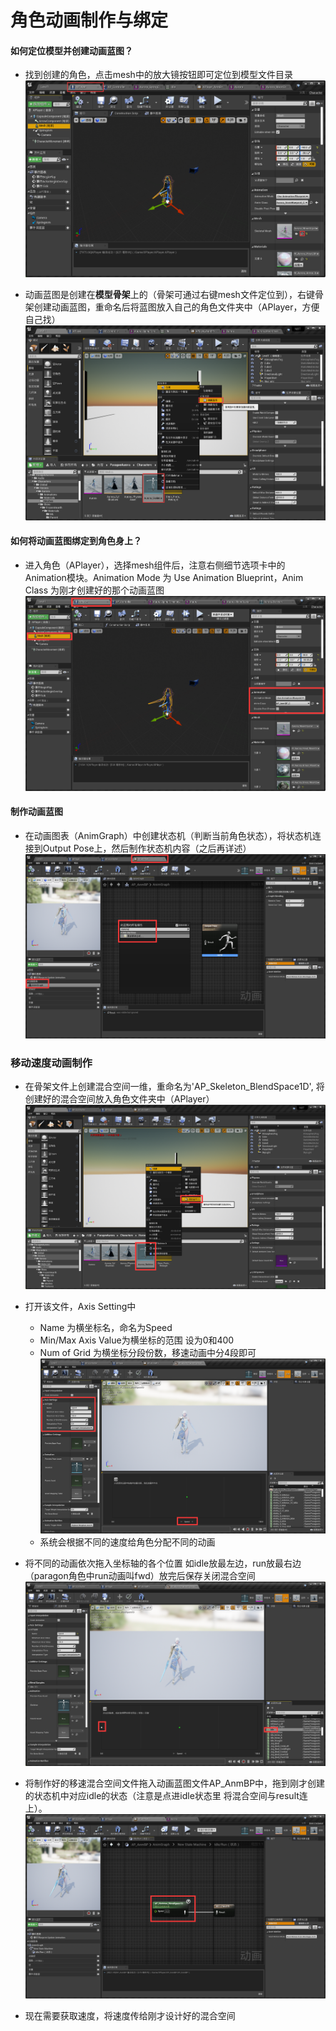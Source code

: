 # 角色动画制作与绑定
#### 如何定位模型并创建动画蓝图？
* 找到创建的角色，点击mesh中的放大镜按钮即可定位到模型文件目录
![](./img/03.1.png)

* 动画蓝图是创建在**模型骨架**上的（骨架可通过右键mesh文件定位到），右键骨架创建动画蓝图，重命名后将蓝图放入自己的角色文件夹中（APlayer，方便自己找）
![](./img/03.2.png)

#### 如何将动画蓝图绑定到角色身上？
* 进入角色（APlayer），选择mesh组件后，注意右侧细节选项卡中的Animation模块。Animation Mode 为 Use Animation Blueprint，Anim Class 为刚才创建好的那个动画蓝图
![](./img/03.3.png)

#### 制作动画蓝图
* 在动画图表（AnimGraph）中创建状态机（判断当前角色状态），将状态机连接到Output Pose上，然后制作状态机内容（之后再详述）
![](./img/03.4.png)

### 移动速度动画制作
* 在骨架文件上创建混合空间一维，重命名为'AP_Skeleton_BlendSpace1D', 将创建好的混合空间放入角色文件夹中（APlayer）
![](./img/03.5.png)

* 打开该文件，Axis Setting中
	* Name 为横坐标名，命名为Speed
	* Min/Max Axis Value为横坐标的范围 设为0和400
	* Num of Grid 为横坐标分段份数，移速动画中分4段即可
![](./img/03.6.png)
	* 系统会根据不同的速度给角色分配不同的动画
* 将不同的动画依次拖入坐标轴的各个位置 如idle放最左边，run放最右边（paragon角色中run动画叫fwd）放完后保存关闭混合空间
![](./img/03.7.png)

* 将制作好的移速混合空间文件拖入动画蓝图文件AP_AnmBP中，拖到刚才创建的状态机中对应idle的状态（注意是点进idle状态里 将混合空间与result连上）。
![](./img/03.8.png)

* 现在需要获取速度，将速度传给刚才设计好的混合空间